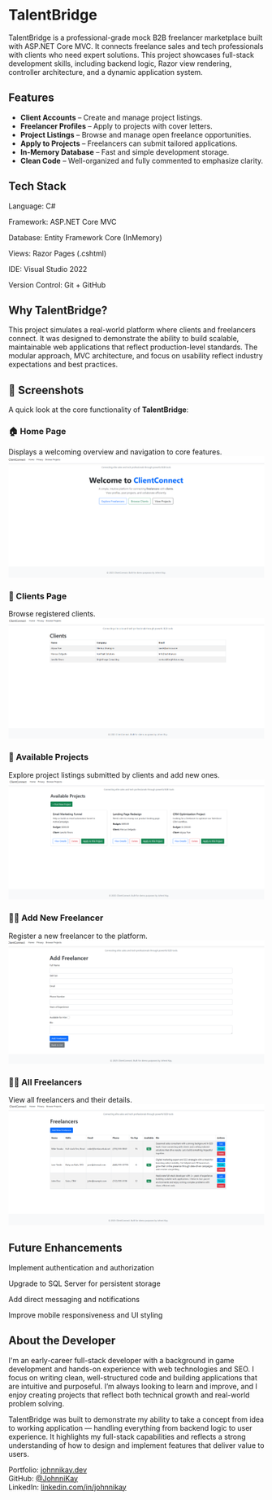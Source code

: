 # TalentBridge

TalentBridge is a professional-grade mock B2B freelancer marketplace built with ASP.NET Core MVC. It connects freelance sales and tech professionals with clients who need expert solutions. This project showcases full-stack development skills, including backend logic, Razor view rendering, controller architecture, and a dynamic application system.

## Features

- **Client Accounts** – Create and manage project listings.
- **Freelancer Profiles** – Apply to projects with cover letters.
- **Project Listings** – Browse and manage open freelance opportunities.
- **Apply to Projects** – Freelancers can submit tailored applications.
- **In-Memory Database** – Fast and simple development storage.
- **Clean Code** – Well-organized and fully commented to emphasize clarity.

## Tech Stack

Language: C#

Framework: ASP.NET Core MVC

Database: Entity Framework Core (InMemory)

Views: Razor Pages (.cshtml)

IDE: Visual Studio 2022

Version Control: Git + GitHub

## Why TalentBridge?

This project simulates a real-world platform where clients and freelancers connect. It was designed to demonstrate the ability to build scalable, maintainable web applications that reflect production-level standards. The modular approach, MVC architecture, and focus on usability reflect industry expectations and best practices.

## 📸 Screenshots

A quick look at the core functionality of **TalentBridge**:

### 🏠 Home Page
Displays a welcoming overview and navigation to core features.
![Home Page](Images/HomePage.png)

### 👥 Clients Page
Browse registered clients.
![Clients Page](Images/Clients.png)

### 💼 Available Projects
Explore project listings submitted by clients and add new ones.
![Available Projects](Images/AvailableProjects.png)

### 🧑‍💼 Add New Freelancer
Register a new freelancer to the platform.
![Add Freelancer](Images/AddFreelancer.png)

### 👨‍💻 All Freelancers
View all freelancers and their details.
![All Freelancers](Images/FreeLancers.png)


## Future Enhancements

Implement authentication and authorization

Upgrade to SQL Server for persistent storage

Add direct messaging and notifications

Improve mobile responsiveness and UI styling

## About the Developer

I'm an early-career full-stack developer with a background in game development and hands-on experience with web technologies and SEO. I focus on writing clean, well-structured code and building applications that are intuitive and purposeful. I’m always looking to learn and improve, and I enjoy creating projects that reflect both technical growth and real-world problem solving.

TalentBridge was built to demonstrate my ability to take a concept from idea to working application — handling everything from backend logic to user experience. It highlights my full-stack capabilities and reflects a strong understanding of how to design and implement features that deliver value to users.

Portfolio: [johnnikay.dev](https://johnnikay.dev)  
GitHub: [@JohnniKay](https://github.com/JohnniKay)  
LinkedIn: [linkedin.com/in/johnnikay](https://www.linkedin.com/in/johnnibeal)

